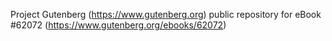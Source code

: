 Project Gutenberg (https://www.gutenberg.org) public repository for eBook #62072 (https://www.gutenberg.org/ebooks/62072)
